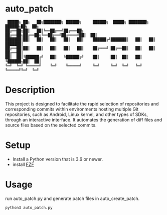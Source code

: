 # auto_patch

```
 █████╗ ██╗   ██╗████████╗ ██████╗     ██████╗  █████╗ ████████╗ ██████╗██╗  ██╗
██╔══██╗██║   ██║╚══██╔══╝██╔═══██╗    ██╔══██╗██╔══██╗╚══██╔══╝██╔════╝██║  ██║
███████║██║   ██║   ██║   ██║   ██║    ██████╔╝███████║   ██║   ██║     ███████║
██╔══██║██║   ██║   ██║   ██║   ██║    ██╔═══╝ ██╔══██║   ██║   ██║     ██╔══██║
██║  ██║╚██████╔╝   ██║   ╚██████╔╝    ██║     ██║  ██║   ██║   ╚██████╗██║  ██║
╚═╝  ╚═╝ ╚═════╝    ╚═╝    ╚═════╝     ╚═╝     ╚═╝  ╚═╝   ╚═╝    ╚═════╝╚═╝  ╚═╝
```

# Description

This project is designed to facilitate the rapid selection of repositories and corresponding commits within environments hosting multiple Git repositories, such as Android, Linux kernel, and other types of SDKs, through an interactive interface. It automates the generation of diff files and source files based on the selected commits.

# Setup

- Install a Python version that is 3.6 or newer.
- install [FZF](https://github.com/junegunn/fzf)

# Usage

run auto_patch.py and generate patch files in auto_create_patch.

```
python3 auto_patch.py
```
